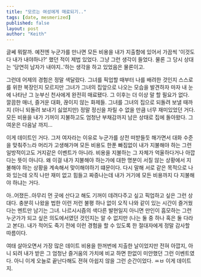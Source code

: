 ```yaml
---
title: "모르는 여성에게 매료되기.."
tags: [date, mesmerized]
published: false
layout: post
author: "Keith"
---
```


글쎄 뭐랄까. 예전엔 누군가를 만나면 모든 비용을 내가 지출함에 있어서 가끔씩 '이것도 다 내가 내야하나?' 했던 적이 제법 있었다. 그냥 그런 생각이 들었다. 물론 그 당시 상대는 '당연히 남자가 내야지..'하는 생각을 하고 있었음은 물론이고.

그런데 어제의 경험은 정말 색달랐다. 그녀를 픽업할 때부터 나를 배려한 것인지 스스로를 위한 복장인지 모르지만 그녀가 그녀의 집앞으로 나오는 모습을 발견하자 마자 내 눈에 나타난 그 눈부신 천사에게 완전히 매료됐다. 그 이후는 더 이상 말 할 필요가 없다. 깔끔한 매너, 즐거운 대화, 끊이지 않는 화제들. 그녀를 그녀의 집으로 되돌려 보낼 때까지 (아니 되돌려 보내기 싫었지만) 정말 정신을 차릴 수 없을 만큼 너무 재미있었던 거다. 모든 비용을 내가 기꺼이 지불하고도 엄청난 부채감까지 남은 상태로 집에 돌아왔다. 그 여운은 다음날 까지...

이게 데이트인 거다. 그저 여자라는 이유로 누군가를 상전 떠받들듯 해가면서 대화 수준을 맞춰주느라 머리가 고생해가며 모든 비용도 한푼 빠짐없이 내가 지불해야 하는 그런 일방적이고도 거지같은 이벤트가 아니라. 비용을 지불하는 그 자체가 억울하다거나 아깝다는 뜻이 아니다. 왜 이걸 내가 지불해야 하는가에 대한 명분이 서질 않는 상황에서 지불해야 하는 상황을 계속해서 맞이해야하기 떄문이다. 다시 말해 서로 같은 목적으로 나와 있는데 오직 나만 재미 없고 힘들고 짜증나는데 내가 거기에 모든 비용까지 다 지불해야 하냐는 거다.

아..어쟀든..아무리 먼 곳에 산다고 해도 기꺼이 데려다주고 싶고 픽업하고 싶은 그런 상대다. 충분히 나왔을 법한 이런 저런 불평 하나 없이 오직 나와 같이 있는 시간이 즐거웠다는 멘트만 남기는 그녀. 나르시시즘의 색다른 발현일지 아니면 만인이 흠모하는 그런 누군가가 되고 싶은 의도에서였던 것인지는 알 수 없지만 (나는 둘 중 하나 혹은 둘 다라고 본다). 내가 적어도 죽기 전에 이런 경험을 할 수 있도록 한 절대자에게 정말 감사할 따름이다.

여태 살아오면서 가장 많은 데이트 비용을 한꺼번에 지출한 날이었지만 전혀 아깝지, 아니 되려 내가 받은 그 엄청난 즐거움의 가치에 비교 하면 한없이 미안했던 그런 이벤트였다. 아니 이게 오늘로 끝난다해도 젼혀 아쉽지 않을 그런 순간이었다. ㅆㅂ 이게 데이트지.
